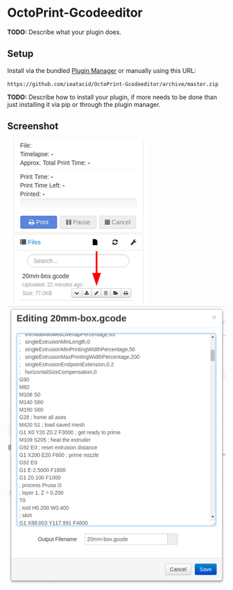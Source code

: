 # OctoPrint-Gcodeeditor

**TODO:** Describe what your plugin does.

## Setup

Install via the bundled [Plugin Manager](https://github.com/foosel/OctoPrint/wiki/Plugin:-Plugin-Manager)
or manually using this URL:

    https://github.com/ieatacid/OctoPrint-Gcodeeditor/archive/master.zip

**TODO:** Describe how to install your plugin, if more needs to be done than just installing it via pip or through
the plugin manager.

## Screenshot
![](img/edit_gcode.png?raw=true)
![](img/edit_gcode2.png?raw=true)
